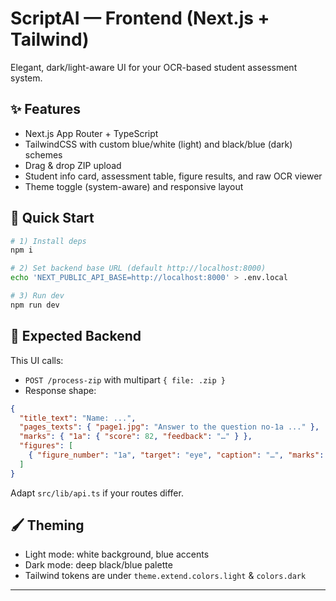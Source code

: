 # ScriptAI — Frontend (Next.js + Tailwind)

Elegant, dark/light-aware UI for your OCR-based student assessment system.

## ✨ Features

- Next.js App Router + TypeScript
- TailwindCSS with custom blue/white (light) and black/blue (dark) schemes
- Drag & drop ZIP upload
- Student info card, assessment table, figure results, and raw OCR viewer
- Theme toggle (system-aware) and responsive layout

## 🔧 Quick Start

```bash
# 1) Install deps
npm i

# 2) Set backend base URL (default http://localhost:8000)
echo 'NEXT_PUBLIC_API_BASE=http://localhost:8000' > .env.local

# 3) Run dev
npm run dev
```

## 🧠 Expected Backend

This UI calls:

- `POST /process-zip` with multipart `{ file: .zip }`
- Response shape:

```json
{
  "title_text": "Name: ...",
  "pages_texts": { "page1.jpg": "Answer to the question no-1a ..." },
  "marks": { "1a": { "score": 82, "feedback": "…" } },
  "figures": [
    { "figure_number": "1a", "target": "eye", "caption": "…", "marks": 75 }
  ]
}
```

Adapt `src/lib/api.ts` if your routes differ.

## 🖌️ Theming

- Light mode: white background, blue accents
- Dark mode: deep black/blue palette
- Tailwind tokens are under `theme.extend.colors.light` & `colors.dark`

---
